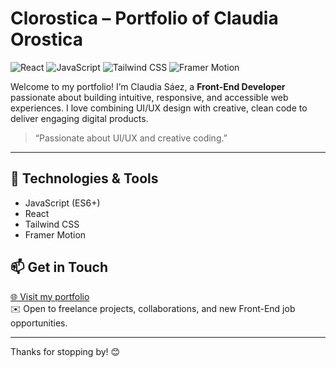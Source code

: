 # Clorostica – Portfolio of Claudia Orostica

![React](https://img.shields.io/badge/React-61DAFB?logo=react&logoColor=black&style=flat-square) ![JavaScript](https://img.shields.io/badge/JavaScript-F7DF1E?logo=javascript&logoColor=black&style=flat-square) ![Tailwind CSS](https://img.shields.io/badge/Tailwind_CSS-38B2AC?logo=tailwind-css&logoColor=white&style=flat-square) ![Framer Motion](https://img.shields.io/badge/Framer_Motion-0055FF?style=flat-square&logo=framer) 

Welcome to my portfolio! I’m Claudia Sáez, a **Front-End Developer** passionate about building intuitive, responsive, and accessible web experiences. I love combining UI/UX design with creative, clean code to deliver engaging digital products.

> “Passionate about UI/UX and creative coding.”

---

## 🚀 Technologies & Tools  
- JavaScript (ES6+)  
- React  
- Tailwind CSS  
- Framer Motion  


## 📫 Get in Touch  
[🌐 Visit my portfolio](https://clorostica.github.io/)  
✉️ Open to freelance projects, collaborations, and new Front-End job opportunities.

---

Thanks for stopping by! 😊

